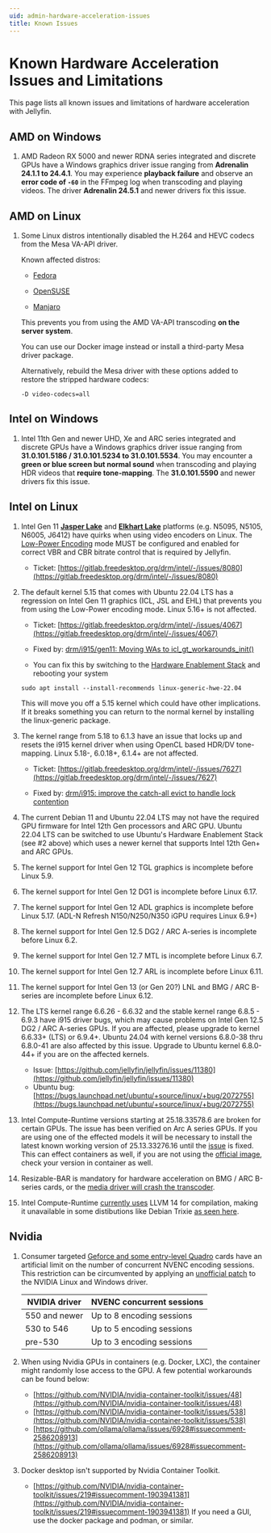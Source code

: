 ```yaml
---
uid: admin-hardware-acceleration-issues
title: Known Issues
---
```


# Known Hardware Acceleration Issues and Limitations

This page lists all known issues and limitations of hardware acceleration with Jellyfin.

## AMD on Windows

1. AMD Radeon RX 5000 and newer RDNA series integrated and discrete GPUs have a Windows graphics driver issue ranging from **Adrenalin 24.1.1 to 24.4.1**. You may experience **playback failure** and observe an **error code of `-60`** in the FFmpeg log when transcoding and playing videos. The driver **Adrenalin 24.5.1** and newer drivers fix this issue.

## AMD on Linux

1. Some Linux distros intentionally disabled the H.264 and HEVC codecs from the Mesa VA-API driver.

   Known affected distros:

   - [Fedora](https://www.phoronix.com/news/Fedora-Disable-Bad-VA-API)

   - [OpenSUSE](https://www.webpronews.com/fedora-and-opensuse-disable-gpu-accelerated-video-over-patent-concerns/)

   - [Manjaro](https://forum.manjaro.org/t/stable-update-2022-12-06-kernels-mesa-plasma-cinnamon-nvidia-libreoffice-pipewire-virtualbox/128453)

   This prevents you from using the AMD VA-API transcoding **on the server system**.

   You can use our Docker image instead or install a third-party Mesa driver package.

   Alternatively, rebuild the Mesa driver with these options added to restore the stripped hardware codecs:

   ```shell
   -D video-codecs=all
   ```

## Intel on Windows

1. Intel 11th Gen and newer UHD, Xe and ARC series integrated and discrete GPUs have a Windows graphics driver issue ranging from **31.0.101.5186 / 31.0.101.5234 to 31.0.101.5534**. You may encounter a **green or blue screen but normal sound** when transcoding and playing HDR videos that **require tone-mapping**. The **31.0.101.5590** and newer drivers fix this issue.

## Intel on Linux

1. Intel Gen 11 [**Jasper Lake**](https://ark.intel.com/content/www/us/en/ark/products/codename/128823/products-formerly-jasper-lake.html) and [**Elkhart Lake**](https://ark.intel.com/content/www/us/en/ark/products/codename/128825/products-formerly-elkhart-lake.html) platforms (e.g. N5095, N5105, N6005, J6412) have quirks when using video encoders on Linux. The [Low-Power Encoding](./intel.md#low-power-encoding) mode MUST be configured and enabled for correct VBR and CBR bitrate control that is required by Jellyfin.

   - Ticket: [https://gitlab.freedesktop.org/drm/intel/-/issues/8080](https://gitlab.freedesktop.org/drm/intel/-/issues/8080)

2. The default kernel 5.15 that comes with Ubuntu 22.04 LTS has a regression on Intel Gen 11 graphics (ICL, JSL and EHL) that prevents you from using the Low-Power encoding mode. Linux 5.16+ is not affected.

   - Ticket: [https://gitlab.freedesktop.org/drm/intel/-/issues/4067](https://gitlab.freedesktop.org/drm/intel/-/issues/4067)

   - Fixed by: [drm/i915/gen11: Moving WAs to icl_gt_workarounds_init()](https://git.kernel.org/pub/scm/linux/kernel/git/torvalds/linux.git/commit/?id=52255ef662a5d490678fbad64a735f88fcba564d)

   - You can fix this by switching to the [Hardware Enablement Stack](https://wiki.ubuntu.com/Kernel/LTSEnablementStack) and rebooting your system

   ```shell
   sudo apt install --install-recommends linux-generic-hwe-22.04
   ```

   This will move you off a 5.15 kernel which could have other implications. If it breaks something you can return to the normal kernel by installing the linux-generic package.

3. The kernel range from 5.18 to 6.1.3 have an issue that locks up and resets the i915 kernel driver when using OpenCL based HDR/DV tone-mapping. Linux 5.18-, 6.0.18+, 6.1.4+ are not affected.

   - Ticket: [https://gitlab.freedesktop.org/drm/intel/-/issues/7627](https://gitlab.freedesktop.org/drm/intel/-/issues/7627)

   - Fixed by: [drm/i915: improve the catch-all evict to handle lock contention](https://git.kernel.org/pub/scm/linux/kernel/git/torvalds/linux.git/commit/?id=3f882f2d4f689627c1566c2c92087bc3ff734953)

4. The current Debian 11 and Ubuntu 22.04 LTS may not have the required GPU firmware for Intel 12th Gen processors and ARC GPU. Ubuntu 22.04 LTS can be switched to use Ubuntu's Hardware Enablement Stack (see #2 above) which uses a newer kernel that supports Intel 12th Gen+ and ARC GPUs.

5. The kernel support for Intel Gen 12 TGL graphics is incomplete before Linux 5.9.

6. The kernel support for Intel Gen 12 DG1 is incomplete before Linux 6.17.

7. The kernel support for Intel Gen 12 ADL graphics is incomplete before Linux 5.17. (ADL-N Refresh N150/N250/N350 iGPU requires Linux 6.9+)

8. The kernel support for Intel Gen 12.5 DG2 / ARC A-series is incomplete before Linux 6.2.

9. The kernel support for Intel Gen 12.7 MTL is incomplete before Linux 6.7.

10. The kernel support for Intel Gen 12.7 ARL is incomplete before Linux 6.11.

11. The kernel support for Intel Gen 13 (or Gen 20?) LNL and BMG / ARC B-series are incomplete before Linux 6.12.

12. The LTS kernel range 6.6.26 - 6.6.32 and the stable kernel range 6.8.5 - 6.9.3 have i915 driver bugs, which may cause problems on Intel Gen 12.5 DG2 / ARC A-series GPUs. If you are affected, please upgrade to kernel 6.6.33+ (LTS) or 6.9.4+. Ubuntu 24.04 with kernel versions 6.8.0-38 thru 6.8.0-41 are also affected by this issue. Upgrade to Ubuntu kernel 6.8.0-44+ if you are on the affected kernels.

    - Issue: [https://github.com/jellyfin/jellyfin/issues/11380](https://github.com/jellyfin/jellyfin/issues/11380)
    - Ubuntu bug: [https://bugs.launchpad.net/ubuntu/+source/linux/+bug/2072755](https://bugs.launchpad.net/ubuntu/+source/linux/+bug/2072755)

13. Intel Compute-Runtime versions starting at 25.18.33578.6 are broken for certain GPUs. The issue has been verified on Arc A series GPUs. If you are using one of the effected models it will be necessary to install the latest known working version of 25.13.33276.16 until the [issue](https://github.com/intel/compute-runtime/issues/831) is fixed. This can effect containers as well, if you are not using the [official image](https://hub.docker.com/r/jellyfin/jellyfin), check your version in container as well.

14. Resizable-BAR is mandatory for hardware acceleration on BMG / ARC B-series cards, or the [media driver will crash the transcoder](https://github.com/intel/media-driver/issues/1893).

15. Intel Compute-Runtime [currently uses](https://github.com/intel/intel-graphics-compiler/issues/289) LLVM 14 for compilation, making it unavailable in some distibutions like Debian Trixie [as seen here](https://bugs.debian.org/cgi-bin/bugreport.cgi?bug=1072376). 

## Nvidia

1. Consumer targeted [Geforce and some entry-level Quadro](https://developer.nvidia.com/video-encode-and-decode-gpu-support-matrix-new) cards have an artificial limit on the number of concurrent NVENC encoding sessions. This restriction can be circumvented by applying an [unofficial patch](https://github.com/keylase/nvidia-patch) to the NVIDIA Linux and Windows driver.

   | NVIDIA driver | NVENC concurrent sessions |
   | ------------- | ------------------------- |
   | 550 and newer | Up to 8 encoding sessions |
   | 530 to 546    | Up to 5 encoding sessions |
   | pre-530       | Up to 3 encoding sessions |

2. When using Nvidia GPUs in containers (e.g. Docker, LXC), the container might randomly lose access to the GPU. A few potential workarounds can be found below:
   - [https://github.com/NVIDIA/nvidia-container-toolkit/issues/48](https://github.com/NVIDIA/nvidia-container-toolkit/issues/48)
   - [https://github.com/NVIDIA/nvidia-container-toolkit/issues/538](https://github.com/NVIDIA/nvidia-container-toolkit/issues/538)
   - [https://github.com/ollama/ollama/issues/6928#issuecomment-2586208913](https://github.com/ollama/ollama/issues/6928#issuecomment-2586208913)
3. Docker desktop isn't supported by Nvidia Container Toolkit.
   - [https://github.com/NVIDIA/nvidia-container-toolkit/issues/219#issuecomment-1903941381](https://github.com/NVIDIA/nvidia-container-toolkit/issues/219#issuecomment-1903941381)
   If you need a GUI, use the docker package and podman, or similar.
